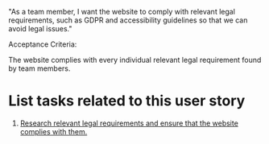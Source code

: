 "As a team member, I want the website to comply with relevant legal requirements, such as GDPR and accessibility guidelines so that we can avoid legal issues."

Acceptance Criteria:

The website complies with every individual relevant legal requirement found by team members.

# List tasks related to this user story
1. [Research relevant legal requirements and ensure that the website complies with them.](/documentation/templates/theme/initiatives/epics/stories/tasks/task_webtemplate2_story1.md)